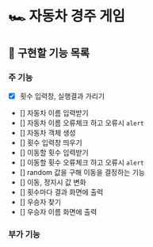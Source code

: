 # 🏎️ 자동차 경주 게임

## 🎯 구현할 기능 목록

### 주 기능

-   [x] 횟수 입력창, 실행결과 가리기
-   [] 자동차 이름 입력받기
-   [] 자동차 이름 오류체크 하고 오류시 `alert`
-   [] 자동차 객체 생성
-   [] 횟수 입력창 띄우기
-   [] 이동할 횟수 입력받기
-   [] 이동할 횟수 오류체크 하고 오류시 `alert`
-   [] random 값을 구해 이동을 결정하는 기능
-   [] 이동, 정지시 값 변화
-   [] 횟수마다 결과 화면에 출력
-   [] 우승자 찾기
-   [] 우승자 이름 화면에 출력

### 부가 기능
